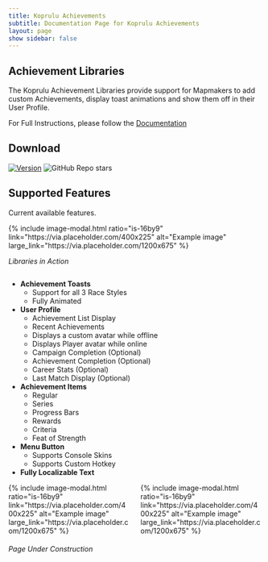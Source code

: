 ```yaml
---
title: Koprulu Achievements
subtitle: Documentation Page for Koprulu Achievements
layout: page
show sidebar: false
---
```


## Achievement Libraries

The Koprulu Achievement Libraries provide support for Mapmakers to add custom Achievements, display toast animations and show them off in their User Profile.

For Full Instructions, please follow the [Documentation](/KopruluAchievements/docs/)

## Download
[![Version](https://img.shields.io/badge/Release-1.0-brightgreen)](https://github.com/Ailoso/KopruluAchievements)
![GitHub Repo stars](https://img.shields.io/github/stars/Ailoso/KopruluAchievements?style=social)

## Supported Features

Current available features.

<div class="columns">
<div class="column is-6">
{% include image-modal.html ratio="is-16by9" link="https://via.placeholder.com/400x225" alt="Example image" large_link="https://via.placeholder.com/1200x675" %}

*Libraries in Action*
</div>
<div class="column is-6">
</div>
</div>

* **Achievement Toasts**
    - Support for all 3 Race Styles
    - Fully Animated
* **User Profile**
    - Achievement List Display
    - Recent Achievements
    - Displays a custom avatar while offline
    - Displays Player avatar while online
    - Campaign Completion (Optional)
    - Achievement Completion (Optional)
    - Career Stats (Optional)
    - Last Match Display (Optional)
* **Achievement Items**
    - Regular
    - Series
    - Progress Bars
    - Rewards
    - Criteria
    - Feat of Strength
* **Menu Button**
    - Supports Console Skins
    - Supports Custom Hotkey
* **Fully Localizable Text**

<div class="columns">
<div class="column is-6">
{% include image-modal.html ratio="is-16by9" link="https://via.placeholder.com/400x225" alt="Example image" large_link="https://via.placeholder.com/1200x675" %}
</div>
<div class="column is-6">
{% include image-modal.html ratio="is-16by9" link="https://via.placeholder.com/400x225" alt="Example image" large_link="https://via.placeholder.com/1200x675" %}
</div>
</div>

###### Page Under Construction
